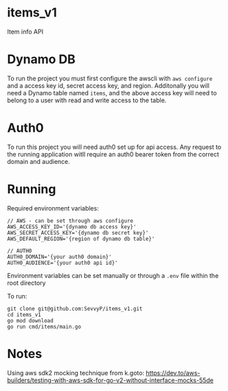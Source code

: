 # items_v1
Item info API

# Dynamo DB
To run the project you must first configure the awscli with `aws configure` and a access key id, secret access key, and region. Additonally you will need a Dynamo table named `items`, and the above access key will need to belong to a user with read and write access to the table.

# Auth0
To run this project you will need auth0 set up for api access. Any request to the running application witll require an auth0 bearer token from the correct domain and audience.

# Running 
Required environment variables: 
```
// AWS - can be set through aws configure
AWS_ACCESS_KEY_ID='{dynamo db access key}'
AWS_SECRET_ACCESS_KEY='{dynamo db secret key}'
AWS_DEFAULT_REGION='{region of dynamo db table}'

// AUTH0
AUTH0_DOMAIN='{your auth0 domain}'
AUTH0_AUDIENCE='{your auth0 api id}'
```
Environment variables can be set manually or through a `.env` file within the root directory

To run:
```
git clone git@github.com:SevvyP/items_v1.git
cd items_v1
go mod download
go run cmd/items/main.go
```

# Notes
Using aws sdk2 mocking technique from k.goto: https://dev.to/aws-builders/testing-with-aws-sdk-for-go-v2-without-interface-mocks-55de